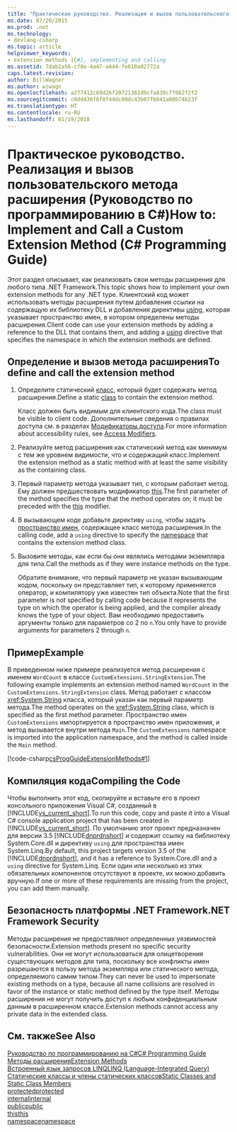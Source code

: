 ```yaml
---
title: "Практическое руководство. Реализация и вызов пользовательского метода расширения (Руководство по программированию в C#)"
ms.date: 07/20/2015
ms.prod: .net
ms.technology:
- devlang-csharp
ms.topic: article
helpviewer_keywords:
- extension methods [C#], implementing and calling
ms.assetid: 7dab2a56-cf8e-4a47-a444-fe610a02772a
caps.latest.revision: 
author: BillWagner
ms.author: wiwagn
ms.openlocfilehash: a277412c69d26f20721381d9cfa839c7f082f2f2
ms.sourcegitcommit: c0dd436f6f8f44dc80dc43b07f6841a00b74b23f
ms.translationtype: HT
ms.contentlocale: ru-RU
ms.lasthandoff: 01/19/2018
---
```

# <a name="how-to-implement-and-call-a-custom-extension-method-c-programming-guide"></a><span data-ttu-id="2d79b-102">Практическое руководство. Реализация и вызов пользовательского метода расширения (Руководство по программированию в C#)</span><span class="sxs-lookup"><span data-stu-id="2d79b-102">How to: Implement and Call a Custom Extension Method (C# Programming Guide)</span></span>
<span data-ttu-id="2d79b-103">Этот раздел описывает, как реализовать свои методы расширения для любого типа .NET Framework.</span><span class="sxs-lookup"><span data-stu-id="2d79b-103">This topic shows how to implement your own extension methods for any .NET type.</span></span> <span data-ttu-id="2d79b-104">Клиентский код может использовать методы расширения путем добавления ссылки на содержащую их библиотеку DLL и добавления директивы [using](../../../csharp/language-reference/keywords/using-directive.md), которая указывает пространство имен, в котором определены методы расширения.</span><span class="sxs-lookup"><span data-stu-id="2d79b-104">Client code can use your extension methods by adding a reference to the DLL that contains them, and adding a [using](../../../csharp/language-reference/keywords/using-directive.md) directive that specifies the namespace in which the extension methods are defined.</span></span>  
  
## <a name="to-define-and-call-the-extension-method"></a><span data-ttu-id="2d79b-105">Определение и вызов метода расширения</span><span class="sxs-lookup"><span data-stu-id="2d79b-105">To define and call the extension method</span></span>  
  
1.  <span data-ttu-id="2d79b-106">Определите статический [класс](../../../csharp/programming-guide/classes-and-structs/static-classes-and-static-class-members.md), который будет содержать метод расширения.</span><span class="sxs-lookup"><span data-stu-id="2d79b-106">Define a static [class](../../../csharp/programming-guide/classes-and-structs/static-classes-and-static-class-members.md) to contain the extension method.</span></span>  
  
     <span data-ttu-id="2d79b-107">Класс должен быть видимым для клиентского кода.</span><span class="sxs-lookup"><span data-stu-id="2d79b-107">The class must be visible to client code.</span></span> <span data-ttu-id="2d79b-108">Дополнительные сведения о правилах доступа см. в разделах [Модификаторы доступа](../../../csharp/programming-guide/classes-and-structs/access-modifiers.md).</span><span class="sxs-lookup"><span data-stu-id="2d79b-108">For more information about accessibility rules, see [Access Modifiers](../../../csharp/programming-guide/classes-and-structs/access-modifiers.md).</span></span>  
  
2.  <span data-ttu-id="2d79b-109">Реализуйте метод расширения как статический метод как минимум с тем же уровнем видимости, что и содержащий класс.</span><span class="sxs-lookup"><span data-stu-id="2d79b-109">Implement the extension method as a static method with at least the same visibility as the containing class.</span></span>  
  
3.  <span data-ttu-id="2d79b-110">Первый параметр метода указывает тип, с которым работает метод. Ему должен предшествовать модификатор [this](../../../csharp/language-reference/keywords/this.md).</span><span class="sxs-lookup"><span data-stu-id="2d79b-110">The first parameter of the method specifies the type that the method operates on; it must be preceded with the [this](../../../csharp/language-reference/keywords/this.md) modifier.</span></span>  
  
4.  <span data-ttu-id="2d79b-111">В вызывающем коде добавьте директиву `using`, чтобы задать [пространство имен](../../../csharp/language-reference/keywords/namespace.md), содержащее класс метода расширения.</span><span class="sxs-lookup"><span data-stu-id="2d79b-111">In the calling code, add a `using` directive to specify the [namespace](../../../csharp/language-reference/keywords/namespace.md) that contains the extension method class.</span></span>  
  
5.  <span data-ttu-id="2d79b-112">Вызовите методы, как если бы они являлись методами экземпляра для типа.</span><span class="sxs-lookup"><span data-stu-id="2d79b-112">Call the methods as if they were instance methods on the type.</span></span>  
  
     <span data-ttu-id="2d79b-113">Обратите внимание, что первый параметр не указан вызывающим кодом, поскольку он представляет тип, к которому применяется оператор, и компилятору уже известен тип объекта.</span><span class="sxs-lookup"><span data-stu-id="2d79b-113">Note that the first parameter is not specified by calling code because it represents the type on which the operator is being applied, and the compiler already knows the type of your object.</span></span> <span data-ttu-id="2d79b-114">Вам необходимо предоставить аргументы только для параметров со 2 по `n`.</span><span class="sxs-lookup"><span data-stu-id="2d79b-114">You only have to provide arguments for parameters 2 through `n`.</span></span>  
  
## <a name="example"></a><span data-ttu-id="2d79b-115">Пример</span><span class="sxs-lookup"><span data-stu-id="2d79b-115">Example</span></span>  
 <span data-ttu-id="2d79b-116">В приведенном ниже примере реализуется метод расширения с именем `WordCount` в классе `CustomExtensions.StringExtension`.</span><span class="sxs-lookup"><span data-stu-id="2d79b-116">The following example implements an extension method named `WordCount` in the `CustomExtensions.StringExtension` class.</span></span> <span data-ttu-id="2d79b-117">Метод работает с классом <xref:System.String> класса, который указан как первый параметр метода.</span><span class="sxs-lookup"><span data-stu-id="2d79b-117">The method operates on the <xref:System.String> class, which is specified as the first method parameter.</span></span> <span data-ttu-id="2d79b-118">Пространство имен `CustomExtensions` импортируется в пространство имен приложения, и метод вызывается внутри метода `Main`.</span><span class="sxs-lookup"><span data-stu-id="2d79b-118">The `CustomExtensions` namespace is imported into the application namespace, and the method is called inside the `Main` method.</span></span>  
  
 [!code-csharp[csProgGuideExtensionMethods#1](../../../csharp/programming-guide/classes-and-structs/codesnippet/CSharp/how-to-implement-and-call-a-custom-extension-method_1.cs)]  
  
## <a name="compiling-the-code"></a><span data-ttu-id="2d79b-119">Компиляция кода</span><span class="sxs-lookup"><span data-stu-id="2d79b-119">Compiling the Code</span></span>  
 <span data-ttu-id="2d79b-120">Чтобы выполнить этот код, скопируйте и вставьте его в проект консольного приложения Visual C#, созданный в [!INCLUDE[vs_current_short](~/includes/vs-current-short-md.md)].</span><span class="sxs-lookup"><span data-stu-id="2d79b-120">To run this code, copy and paste it into a Visual C# console application project that has been created in [!INCLUDE[vs_current_short](~/includes/vs-current-short-md.md)].</span></span> <span data-ttu-id="2d79b-121">По умолчанию этот проект предназначен для версии 3.5 [!INCLUDE[dnprdnshort](~/includes/dnprdnshort-md.md)] и содержит ссылку на библиотеку System.Core.dll и директиву `using` для пространства имен System.Linq.</span><span class="sxs-lookup"><span data-stu-id="2d79b-121">By default, this project targets version 3.5 of the [!INCLUDE[dnprdnshort](~/includes/dnprdnshort-md.md)], and it has a reference to System.Core.dll and a `using` directive for System.Linq.</span></span> <span data-ttu-id="2d79b-122">Если один или несколько из этих обязательных компонентов отсутствуют в проекте, их можно добавить вручную.</span><span class="sxs-lookup"><span data-stu-id="2d79b-122">If one or more of these requirements are missing from the project, you can add them manually.</span></span>  
  
## <a name="net-framework-security"></a><span data-ttu-id="2d79b-123">Безопасность платформы .NET Framework</span><span class="sxs-lookup"><span data-stu-id="2d79b-123">.NET Framework Security</span></span>  
 <span data-ttu-id="2d79b-124">Методы расширения не предоставляют определенных уязвимостей безопасности.</span><span class="sxs-lookup"><span data-stu-id="2d79b-124">Extension methods present no specific security vulnerabilities.</span></span> <span data-ttu-id="2d79b-125">Они не могут использоваться для олицетворения существующих методов для типа, поскольку все конфликты имен разрешаются в пользу метода экземпляра или статического метода, определяемого самим типом.</span><span class="sxs-lookup"><span data-stu-id="2d79b-125">They can never be used to impersonate existing methods on a type, because all name collisions are resolved in favor of the instance or static method defined by the type itself.</span></span> <span data-ttu-id="2d79b-126">Методы расширения не могут получить доступ к любым конфиденциальным данным в расширенном классе.</span><span class="sxs-lookup"><span data-stu-id="2d79b-126">Extension methods cannot access any private data in the extended class.</span></span>  
  
## <a name="see-also"></a><span data-ttu-id="2d79b-127">См. также</span><span class="sxs-lookup"><span data-stu-id="2d79b-127">See Also</span></span>  
 [<span data-ttu-id="2d79b-128">Руководство по программированию на C#</span><span class="sxs-lookup"><span data-stu-id="2d79b-128">C# Programming Guide</span></span>](../../../csharp/programming-guide/index.md)  
 [<span data-ttu-id="2d79b-129">Методы расширения</span><span class="sxs-lookup"><span data-stu-id="2d79b-129">Extension Methods</span></span>](../../../csharp/programming-guide/classes-and-structs/extension-methods.md)  
 [<span data-ttu-id="2d79b-130">Встроенный язык запросов LINQ</span><span class="sxs-lookup"><span data-stu-id="2d79b-130">LINQ (Language-Integrated Query)</span></span>](http://msdn.microsoft.com/library/a73c4aec-5d15-4e98-b962-1274021ea93d)  
 [<span data-ttu-id="2d79b-131">Статические классы и члены статических классов</span><span class="sxs-lookup"><span data-stu-id="2d79b-131">Static Classes and Static Class Members</span></span>](../../../csharp/programming-guide/classes-and-structs/static-classes-and-static-class-members.md)  
 [<span data-ttu-id="2d79b-132">protected</span><span class="sxs-lookup"><span data-stu-id="2d79b-132">protected</span></span>](../../../csharp/language-reference/keywords/protected.md)  
 [<span data-ttu-id="2d79b-133">internal</span><span class="sxs-lookup"><span data-stu-id="2d79b-133">internal</span></span>](../../../csharp/language-reference/keywords/internal.md)  
 [<span data-ttu-id="2d79b-134">public</span><span class="sxs-lookup"><span data-stu-id="2d79b-134">public</span></span>](../../../csharp/language-reference/keywords/public.md)  
 [<span data-ttu-id="2d79b-135">this</span><span class="sxs-lookup"><span data-stu-id="2d79b-135">this</span></span>](../../../csharp/language-reference/keywords/this.md)  
 [<span data-ttu-id="2d79b-136">namespace</span><span class="sxs-lookup"><span data-stu-id="2d79b-136">namespace</span></span>](../../../csharp/language-reference/keywords/namespace.md)
